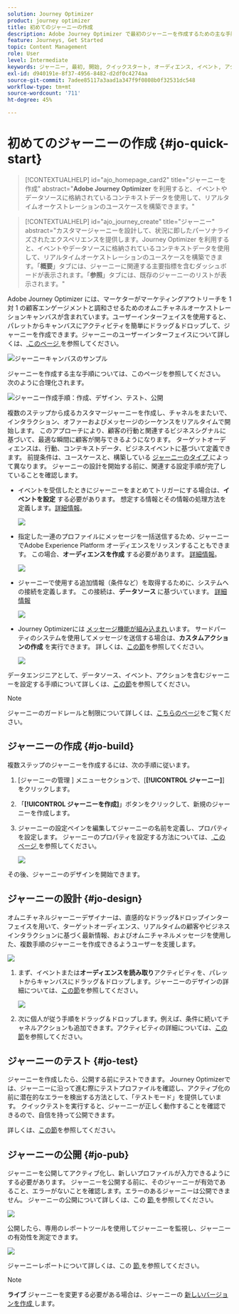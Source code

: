 ```yaml
---
solution: Journey Optimizer
product: journey optimizer
title: 初めてのジャーニーの作成
description: Adobe Journey Optimizer で最初のジャーニーを作成するための主な手順
feature: Journeys, Get Started
topic: Content Management
role: User
level: Intermediate
keywords: ジャーニー, 最初, 開始, クイックスタート, オーディエンス, イベント, アクション
exl-id: d940191e-8f37-4956-8482-d2df0c4274aa
source-git-commit: 7adee85117a3aad1a347f9f0808b0f32531dc548
workflow-type: tm+mt
source-wordcount: '711'
ht-degree: 45%

---
```


# 初めてのジャーニーの作成 {#jo-quick-start}

>[!CONTEXTUALHELP]
>id="ajo_homepage_card2"
>title="ジャーニーを作成"
>abstract="**Adobe Journey Optimizer** を利用すると、イベントやデータソースに格納されているコンテキストデータを使用して、リアルタイムオーケストレーションのユースケースを構築できます。"

>[!CONTEXTUALHELP]
>id="ajo_journey_create"
>title="ジャーニー"
>abstract="カスタマージャーニーを設計して、状況に即したパーソナライズされたエクスペリエンスを提供します。Journey Optimizer を利用すると、イベントやデータソースに格納されているコンテキストデータを使用して、リアルタイムオーケストレーションのユースケースを構築できます。「**概要**」タブには、ジャーニーに関連する主要指標を含むダッシュボードが表示されます。「**参照**」タブには、既存のジャーニーのリストが表示されます。"

Adobe Journey Optimizer には、マーケターがマーケティングアウトリーチを 1 対 1 の顧客エンゲージメントと調和させるためのオムニチャネルオーケストレーションキャンバスが含まれています。ユーザーインターフェイスを使用すると、パレットからキャンバスにアクティビティを簡単にドラッグ＆ドロップして、ジャーニーを作成できます。ジャーニーのユーザーインターフェイスについて詳しくは、[ このページ ](journey-ui.md) を参照してください。

![ ジャーニーキャンバスのサンプル ](assets/journey38.png)


ジャーニーを作成する主な手順については、このページを参照してください。 次のように合理化されます。

![ ジャーニー作成手順：作成、デザイン、テスト、公開 ](assets/journey-creation-process.png)


複数のステップから成るカスタマージャーニーを作成し、チャネルをまたいで、インタラクション、オファーおよびメッセージのシーケンスをリアルタイムで開始します。 このアプローチにより、顧客の行動と関連するビジネスシグナルに基づいて、最適な瞬間に顧客が関与できるようになります。 ターゲットオーディエンスは、行動、コンテキストデータ、ビジネスイベントに基づいて定義できます。 前提条件は、ユースケースと、構築している [ ジャーニーのタイプ ](entry-management.md#types-of-journeys) によって異なります。 ジャーニーの設計を開始する前に、関連する設定手順が完了していることを確認します。

* イベントを受信したときにジャーニーをまとめてトリガーにする場合は、**イベントを設定** する必要があります。 想定する情報とその情報の処理方法を定義します。[詳細情報](../event/about-events.md)。

  ![](assets/jo-event7bis.png)

* 指定した一連のプロファイルにメッセージを一括送信するため、ジャーニーでAdobe Experience Platform オーディエンスをリッスンすることもできます。 この場合、**オーディエンスを作成** する必要があります。 [詳細情報](../audience/about-audiences.md)。

  ![](assets/segment2.png)

* ジャーニーで使用する追加情報（条件など）を取得するために、システムへの接続を定義します。 この接続は、**データソース** に基づいています。 [詳細情報](../datasource/about-data-sources.md)

  ![](assets/jo-datasource.png)

* Journey Optimizerには [ メッセージ機能が組み込まれ ](../building-journeys/journeys-message.md) います。 サードパーティのシステムを使用してメッセージを送信する場合は、**カスタムアクションの作成** を実行できます。 詳しくは、[この節](../action/action.md)を参照してください。

  ![](assets/custom2.png)


データエンジニアとして、データソース、イベント、アクションを含むジャーニーを設定する手順について詳しくは、[この節](../configuration/about-data-sources-events-actions.md)を参照してください。


>[!NOTE]
>
>ジャーニーのガードレールと制限について詳しくは、[こちらのページ](../start/guardrails.md)をご覧ください。

## ジャーニーの作成 {#jo-build}

複数ステップのジャーニーを作成するには、次の手順に従います。

1. [ジャーニーの管理 ] メニューセクションで、[**[!UICONTROL ジャーニー]**] をクリックします。

1. 「**[!UICONTROL ジャーニーを作成]**」ボタンをクリックして、新規のジャーニーを作成します。

1. ジャーニーの設定ペインを編集してジャーニーの名前を定義し、プロパティを設定します。 ジャーニーのプロパティを設定する方法については、[ このページ ](journey-properties.md) を参照してください。

   ![](assets/jo-properties.png)

その後、ジャーニーのデザインを開始できます。

## ジャーニーの設計 {#jo-design}

オムニチャネルジャーニーデザイナーは、直感的なドラッグ&amp;ドロップインターフェイスを用いて、ターゲットオーディエンス、リアルタイムの顧客やビジネスインタラクションに基づく最新情報、およびオムニチャネルメッセージを使用した、複数手順のジャーニーを作成できるようユーザーを支援します。

![](assets/journey38.png)

1. まず、イベントまたは&#x200B;**オーディエンスを読み取り**&#x200B;アクティビティを、パレットからキャンバスにドラッグ＆ドロップします。ジャーニーのデザインの詳細については、[この節](using-the-journey-designer.md)を参照してください。

   ![](assets/read-segment.png)

1. 次に個人が従う手順をドラッグ＆ドロップします。例えば、条件に続いてチャネルアクションも追加できます。アクティビティの詳細については、[この節](about-journey-activities.md)を参照してください。

## ジャーニーのテスト {#jo-test}

ジャーニーを作成したら、公開する前にテストできます。 Journey Optimizerでは、ジャーニーに沿って進む際にテストプロファイルを確認し、アクティブ化の前に潜在的なエラーを検出する方法として、「テストモード」を提供しています。 クイックテストを実行すると、ジャーニーが正しく動作することを確認できるので、自信を持って公開できます。

詳しくは、[この節](testing-the-journey.md)を参照してください。

## ジャーニーの公開 {#jo-pub}

ジャーニーを公開してアクティブ化し、新しいプロファイルが入力できるようにする必要があります。 ジャーニーを公開する前に、そのジャーニーが有効であること、エラーがないことを確認します。エラーのあるジャーニーは公開できません。 ジャーニーの公開について詳しくは、この [ 節 ](publishing-the-journey.md) を参照してください。

![](assets/jo-journeyuc2_32bis.png)

公開したら、専用のレポートツールを使用してジャーニーを監視し、ジャーニーの有効性を測定できます。

![](assets/jo-dynamic_report_journey_12.png)

ジャーニーレポートについて詳しくは、この [ 節 ](../reports/live-report.md) を参照してください。

>[!NOTE]
>
>**ライブ** ジャーニーを変更する必要がある場合は、ジャーニーの [ 新しいバージョンを作成 ](journey-ui.md#journey-versions) します。
